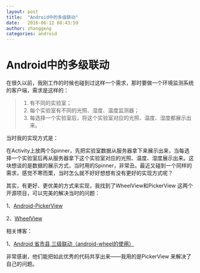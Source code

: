 ```yaml
---
layout: post
title:  "Android中的多级联动"
date:   2016-06-12 08:43:59
author: zhanggeng
categories: android
---
```


 # Android中的多级联动

在很久以前，我刚工作的时候也碰到过这样一个需求，那时要做一个环境监测系统的客户端，需求是这样的：

> 1. 有不同的实验室；
> 2. 每个实验室有不同的光照、湿度、温度监测器；
> 3. 每选择一个实验室后，将这个实验室对应的光照、温度、湿度都展示出来。

当时我的实现方式是：

在Activity上放两个Spinner，先把实验室数据从服务器拿下来展示出来，当每选择一个实验室后再从服务器拿下这个实验室对应的光照、温度、湿度展示出来。这块想谈的是数据的展示方式，当时用的Spinner，非常丑。最近又碰到一个同样的需求，感觉不寒而栗，当时怎么就不好好想想有没有更好的实现方式呢？


其实，有更好、更优美的方式来实现，我找到了WheelView和PickerView 这两个开源项目，可以完美的解决当时的问题：

1、[Android-PickerView](https://github.com/SOFTPOWER1991/Android-PickerView)

2、[WheelView](https://github.com/SOFTPOWER1991/WheelView)

相关博客：

1、[Android 省市县 三级联动（android-wheel的使用）](http://blog.csdn.net/lmj623565791/article/details/23382805)

非常感谢，他们能把如此优秀的代码共享出来——我用的是PickerView 来解决了自己的问题。






